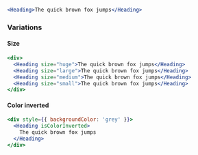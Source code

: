 ```jsx
<Heading>The quick brown fox jumps</Heading>
```

### Variations

#### Size

```jsx
<div>
  <Heading size="huge">The quick brown fox jumps</Heading>
  <Heading size="large">The quick brown fox jumps</Heading>
  <Heading size="medium">The quick brown fox jumps</Heading>
  <Heading size="small">The quick brown fox jumps</Heading>
</div>
```

#### Color inverted

```jsx
<div style={{ backgroundColor: 'grey' }}>
  <Heading isColorInverted>
    The quick brown fox jumps
  </Heading>
</div>
```
